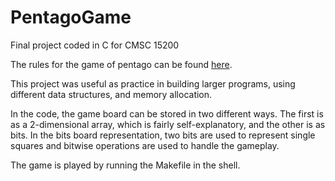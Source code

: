 # PentagoGame
Final project coded in C for CMSC 15200

The rules for the game of pentago can be found [here](http://www.creativedeployment.com/clients/mindtwister/strategy-guides/MTUSA_Pentago%20Rules-Strategy%20Guide%202015.pdf).

This project was useful as practice in building larger programs, using different data structures, and memory allocation. 

In the code, the game board can be stored in two different ways.  The first is as a 2-dimensional array, which is fairly self-explanatory, and the other is as bits.  In the bits board representation, two bits are used to represent single squares and bitwise operations are used to handle the gameplay.

The game is played by running the Makefile in the shell.
